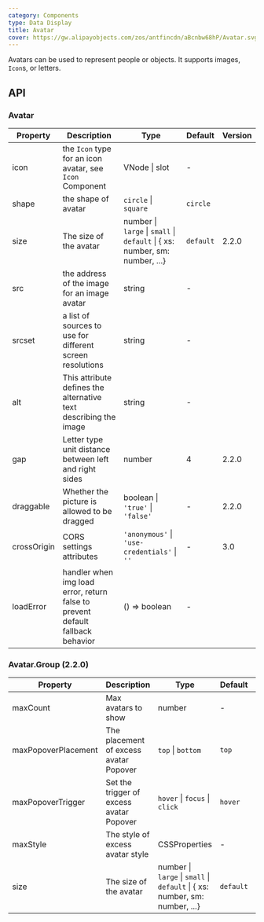 ```yaml
---
category: Components
type: Data Display
title: Avatar
cover: https://gw.alipayobjects.com/zos/antfincdn/aBcnbw68hP/Avatar.svg
---
```


Avatars can be used to represent people or objects. It supports images, `Icon`s, or letters.

## API

### Avatar

| Property | Description | Type | Default | Version |
| --- | --- | --- | --- | --- |
| icon | the `Icon` type for an icon avatar, see `Icon` Component | VNode \| slot | - |
| shape | the shape of avatar | `circle` \| `square` | `circle` |
| size | The size of the avatar | number \| `large` \| `small` \| `default` \| { xs: number, sm: number, ...} | `default` | 2.2.0 |
| src | the address of the image for an image avatar | string | - |
| srcset | a list of sources to use for different screen resolutions | string | - |
| alt | This attribute defines the alternative text describing the image | string | - |
| gap | Letter type unit distance between left and right sides | number | 4 | 2.2.0 |
| draggable | Whether the picture is allowed to be dragged | boolean \| `'true'` \| `'false'` | - | 2.2.0 |
| crossOrigin | CORS settings attributes | `'anonymous'` \| `'use-credentials'` \| `''` | - | 3.0 |
| loadError | handler when img load error, return false to prevent default fallback behavior | () => boolean | - |

### Avatar.Group (2.2.0)

| Property | Description | Type | Default | Version |
| --- | --- | --- | --- | --- |
| maxCount | Max avatars to show | number | - |  |
| maxPopoverPlacement | The placement of excess avatar Popover | `top` \| `bottom` | `top` |  |
| maxPopoverTrigger | Set the trigger of excess avatar Popover | `hover` \| `focus` \| `click` | `hover` | 3.0 |
| maxStyle | The style of excess avatar style | CSSProperties | - |  |
| size | The size of the avatar | number \| `large` \| `small` \| `default` \| { xs: number, sm: number, ...} | `default` |  |
